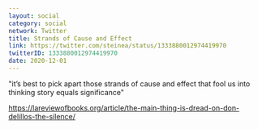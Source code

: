 ```yaml
---
layout: social
category: social
network: Twitter
title: Strands of Cause and Effect
link: https://twitter.com/steinea/status/1333880012974419970
twitterID: 1333880012974419970
date: 2020-12-01
---
```


"it’s best to pick apart those strands of cause and effect that fool us into thinking story equals significance"

<https://lareviewofbooks.org/article/the-main-thing-is-dread-on-don-delillos-the-silence/>

